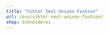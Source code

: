 ```yaml
---
title: "Viktor Seul Unisex Fashion"
url: /osu/viktor-seul-unisex-fashion/
shop: Schneiderei
---
```

